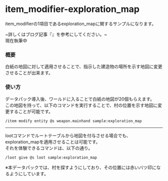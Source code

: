 # item_modifier-exploration_map
item_modifierの1項目であるexploration_mapに関するサンプルになります。

~詳しくはブログ記事『[]()』を参考にしてください。~<br>
現在執筆中

<h3>概要</h3>
白紙の地図に対して適用させることで、指示した建造物の場所を示す地図に変更させることが出来ます。

<h3>使い方</h3>
データパック導入後、ワールドに入ることで白紙の地図が20個もらえます。<br>
この地図を持って、以下のコマンドを実行することで、村の位置を示す地図に変更することが可能です。

```copy
/item modify entity @s weapon.mainhand sample:exploration_map
```

---

lootコマンドでルートテーブルから地図を付与させる場合でも、exploration_mapを適用させることは可能です。<br>
それを体験できるコマンドは、以下の通り。

```copy
/loot give @s loot sample:exploration_map
```

※本データパックでは、村を探すようにしており、その位置には赤いバツ印になるようにしています。
